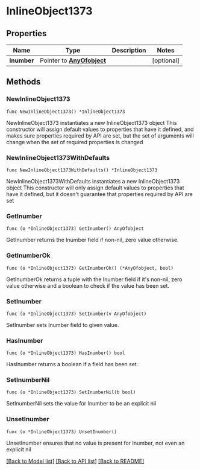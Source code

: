 # InlineObject1373

## Properties

Name | Type | Description | Notes
------------ | ------------- | ------------- | -------------
**Inumber** | Pointer to [**AnyOfobject**](anyOf&lt;object&gt;.md) |  | [optional] 

## Methods

### NewInlineObject1373

`func NewInlineObject1373() *InlineObject1373`

NewInlineObject1373 instantiates a new InlineObject1373 object
This constructor will assign default values to properties that have it defined,
and makes sure properties required by API are set, but the set of arguments
will change when the set of required properties is changed

### NewInlineObject1373WithDefaults

`func NewInlineObject1373WithDefaults() *InlineObject1373`

NewInlineObject1373WithDefaults instantiates a new InlineObject1373 object
This constructor will only assign default values to properties that have it defined,
but it doesn't guarantee that properties required by API are set

### GetInumber

`func (o *InlineObject1373) GetInumber() AnyOfobject`

GetInumber returns the Inumber field if non-nil, zero value otherwise.

### GetInumberOk

`func (o *InlineObject1373) GetInumberOk() (*AnyOfobject, bool)`

GetInumberOk returns a tuple with the Inumber field if it's non-nil, zero value otherwise
and a boolean to check if the value has been set.

### SetInumber

`func (o *InlineObject1373) SetInumber(v AnyOfobject)`

SetInumber sets Inumber field to given value.

### HasInumber

`func (o *InlineObject1373) HasInumber() bool`

HasInumber returns a boolean if a field has been set.

### SetInumberNil

`func (o *InlineObject1373) SetInumberNil(b bool)`

 SetInumberNil sets the value for Inumber to be an explicit nil

### UnsetInumber
`func (o *InlineObject1373) UnsetInumber()`

UnsetInumber ensures that no value is present for Inumber, not even an explicit nil

[[Back to Model list]](../README.md#documentation-for-models) [[Back to API list]](../README.md#documentation-for-api-endpoints) [[Back to README]](../README.md)


